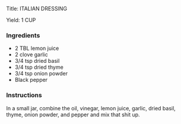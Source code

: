 <!DOCTYPE HTML PUBLIC "-//W3C//DTD HTML 4.0 Transitional//EN">
<html>
  <head>
  <title>ITALIAN DRESSING</title><link rel='stylesheet' href='style.css' type='text/css'><meta http-equiv="Content-Style-Stype" content="text/css">
     <meta http-equiv="Content-Type" content="text/html;charset=utf-8">
     </head><body><div class="recipe" itemscope itemtype="http://schema.org/Recipe"><div class='header'><p class="title"><span class="label">Title:</span> <span itemprop="name">ITALIAN DRESSING</span></p>
<p class="yields"><span class="label">Yield:</span> <span itemprop="recipeYield">1 CUP</span></p>
</div><div class="ing"><h3>Ingredients</h3><ul class="ing"><li class="ing" itemprop="ingredients">2 TBL lemon juice </li>
<li class="ing" itemprop="ingredients">2 clove garlic </li>
<li class="ing" itemprop="ingredients">3/4 tsp dried basil </li>
<li class="ing" itemprop="ingredients">3/4 tsp dried thyme </li>
<li class="ing" itemprop="ingredients">3/4 tsp onion powder </li>
<li class="ing" itemprop="ingredients">Black pepper </li>
</ul>
</div>
<div class="instructions"><h3 class="Instructions">Instructions</h3><div itemprop="recipeInstructions"><p>In a small jar, combine the oil, vinegar, lemon juice, garlic, dried basil, thyme, onion powder, and pepper and mix that shit up.</p></div></div></div>

</body>
</html>